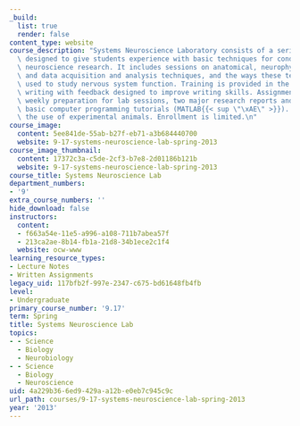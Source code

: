 ```yaml
---
_build:
  list: true
  render: false
content_type: website
course_description: "Systems Neuroscience Laboratory consists of a series of laboratories\
  \ designed to give students experience with basic techniques for conducting systems\
  \ neuroscience research. It includes sessions on anatomical, neurophysiological,\
  \ and data acquisition and analysis techniques, and the ways these techniques are\
  \ used to study nervous system function. Training is provided in the art of scientific\
  \ writing with feedback designed to improve writing skills. Assignments include\
  \ weekly preparation for lab sessions, two major research reports and a series of\
  \ basic computer programming tutorials (MATLAB{{< sup \"\xAE\" >}}). The class involves\
  \ the use of experimental animals. Enrollment is limited.\n"
course_image:
  content: 5ee841de-55ab-b27f-eb71-a3b684440700
  website: 9-17-systems-neuroscience-lab-spring-2013
course_image_thumbnail:
  content: 17372c3a-c5de-2cf3-b7e8-2d01186b121b
  website: 9-17-systems-neuroscience-lab-spring-2013
course_title: Systems Neuroscience Lab
department_numbers:
- '9'
extra_course_numbers: ''
hide_download: false
instructors:
  content:
  - f663a54e-11e5-a996-a108-711b7abea57f
  - 213ca2ae-8b14-fb1a-21d8-34b1ece2c1f4
  website: ocw-www
learning_resource_types:
- Lecture Notes
- Written Assignments
legacy_uid: 117bfb2f-997e-2347-c675-bd61648fb4fb
level:
- Undergraduate
primary_course_number: '9.17'
term: Spring
title: Systems Neuroscience Lab
topics:
- - Science
  - Biology
  - Neurobiology
- - Science
  - Biology
  - Neuroscience
uid: 4a229b36-6ed9-429a-a12b-e0eb7c945c9c
url_path: courses/9-17-systems-neuroscience-lab-spring-2013
year: '2013'
---
```

